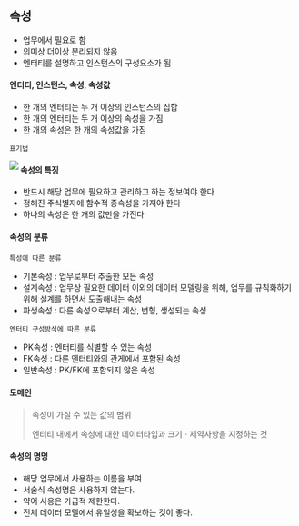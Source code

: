## 속성

* 업무에서 필요로 함
* 의미상 더이상 분리되지 않음
* 엔터티를 설명하고 인스턴스의 구성요소가 됨



#### 엔터티, 인스턴스, 속성, 속성값

* 한 개의 엔터티는 두 개 이상의 인스턴스의 집합
* 한 개의 엔터티는 두 개 이상의 속성을 가짐
* 한 개의 속성은 한 개의 속성값을 가짐

`표기법`

<img src="C:\Users\황성택\Desktop\TIL\DBMS\SQLD정리\속성표기법.png" align=left block=block>



#### 속성의 특징

* 반드시 해당 업무에 필요하고 관리하고 하는 정보여야 한다
* 정해진 주식별자에 함수적 종속성을 가져야 한다
* 하나의 속성은 한 개의 값만을 가진다



#### 속성의 분류

`특성에 따른 분류`

* 기본속성 : 업무로부터 추출한 모든 속성
* 설계속성 : 업무상 필요한 데이터 이외의 데이터 모델링을 위해, 업무를 규칙화하기 위해 설계를 하면서 도출해내는 속성
* 파생속성 : 다른 속성으로부터 계산, 변형, 생성되는 속성



`엔터티 구성방식에 따른 분류`

* PK속성 : 엔터티를 식별할 수 있는 속성
* FK속성 : 다른 엔터티와의 관게에서 포함된 속성
* 일반속성 : PK/FK에 포함되지 않은 속성



#### 도메인

> 속성이 가질 수 있는 값의 범위
>
> 엔터티 내에서 속성에 대한 데이터타입과 크기ㆍ제약사항을 지정하는 것



#### 속성의 명명

* 해당 업무에서 사용하는 이름을 부여
* 서술식 속성명은 사용하지 않는다.
* 약어 사용은 가급적 제한한다.
* 전체 데이터 모델에서 유일성을 확보하는 것이 좋다.
